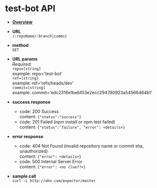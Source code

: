# test-bot API

* **[Overview](./README.md)**

*  **URL**  
  `/:repoName/:branch|commit`

*  **method**    
	`GET`

*  **URL params**   
  *Required:*  
  `repo=[string]`  
  example: repo='test-bot'   
  `ref=[string]`  
  example: ref='refs/heads/dev'  
  `commit=[string]`   
  example: commit='edc2316e1bebf03e2ecc294780923a54566464b1'  

*  **success response**  
    - code: 200 Success  
      content: `{"status":"success"}`  
    - code: 201 Failed (npm install or npm test failed)  
      content: `{"status":"failure", "error": <details>}` 

*  **error response**  
    - code: 404 Not Found (invalid repository name or commit sha, unauthorized)  
      content: `{"error": <details>}`  
    - code: 500 Internal Server Error   
      content: `{"error": <no clue??>}`  

* **sample call**  
  `curl -L http://who.com/expector/master`
